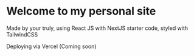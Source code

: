 # Welcome to my personal site

Made by your truly, using React JS with NextJS starter code, styled with TailwindCSS

Deploying via Vercel (Coming soon)
